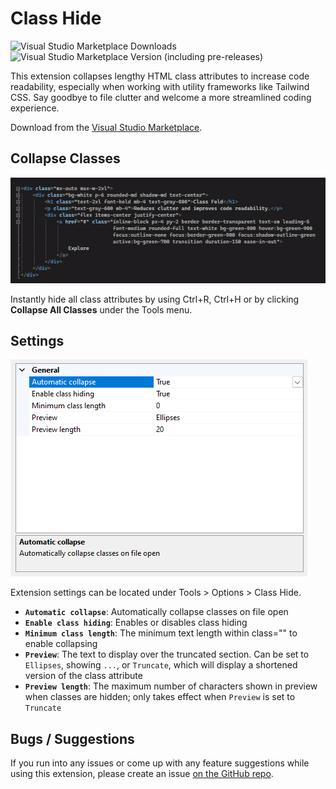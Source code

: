 # Class Hide

![Visual Studio Marketplace Downloads](https://img.shields.io/visual-studio-marketplace/d/TheronWang.ClassHide)
![Visual Studio Marketplace Version (including pre-releases)](https://img.shields.io/visual-studio-marketplace/v/TheronWang.ClassHide)

This extension collapses lengthy HTML class attributes to increase code readability, especially when working with utility frameworks like Tailwind CSS. Say goodbye to file clutter and welcome a more streamlined coding experience.

Download from the [Visual Studio Marketplace](https://marketplace.visualstudio.com/items?itemName=TheronWang.ClassHide).

## Collapse Classes

![Class hide](https://raw.githubusercontent.com/theron-wang/Class-Hide/main/art/class-hide.gif)

Instantly hide all class attributes by using Ctrl+R, Ctrl+H or by clicking **Collapse All Classes** under the Tools menu.

## Settings

![Settings](https://raw.githubusercontent.com/theron-wang/Class-Hide/main/art/settings.png)

Extension settings can be located under Tools > Options > Class Hide.

- **`Automatic collapse`**: Automatically collapse classes on file open
- **`Enable class hiding`**: Enables or disables class hiding
- **`Minimum class length`**: The minimum text length within class=\"\" to enable collapsing
- **`Preview`**: The text to display over the truncated section. Can be set to `Ellipses`, showing `...`, or `Truncate`, which will display a shortened version of the class attribute
- **`Preview length`**: The maximum number of characters shown in preview when classes are hidden; only takes effect when `Preview` is set to `Truncate`

## Bugs / Suggestions

If you run into any issues or come up with any feature suggestions while using this extension, please create an issue [on the GitHub repo](https://github.com/theron-wang/Class-Hide/issues/new).